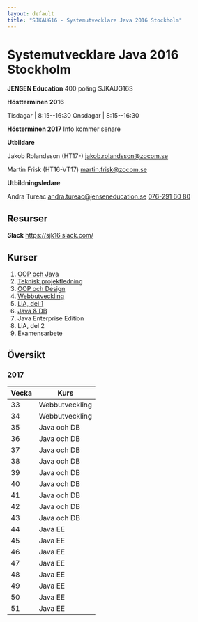 ```yaml
---
layout: default
title: "SJKAUG16 - Systemutvecklare Java 2016 Stockholm"
---
```



Systemutvecklare Java 2016 Stockholm
====================================
**JENSEN Education**
400 poäng
SJKAUG16S

**Höstterminen 2016**

Tisdagar  | 8:15--16:30
Onsdagar | 8:15--16:30

**Hösterminen 2017**
Info kommer senare

**Utbildare** 

Jakob Rolandsson (HT17-)
<jakob.rolandsson@zocom.se>

Martin Frisk (HT16-VT17)
<martin.frisk@zocom.se>


**Utbildningsledare**

Andra Tureac
<andra.tureac@jenseneducation.se>
[076-291 60 80](tel:0762916080)


Resurser
--------
**Slack**
https://sjk16.slack.com/


Kurser
------
1.	[OOP och Java](oop-och-java/) 
2.	[Teknisk projektledning](tpl/)
3.	[OOP och Design](oop-och-design/)
4.	[Webbutveckling](webbutveckling/) 
5.	[LiA, del 1](lia1/)
6.	[Java & DB](java-o-db/) 
7.	Java Enterprise Edition 
8.	LiA, del 2
9.	Examensarbete



Översikt
--------


### 2017

Vecka  | Kurs
-------|-------
33  | Webbutveckling
34  | Webbutveckling
35  | Java och DB
36  | Java och DB
37  | Java och DB
38  | Java och DB
39  | Java och DB
40  | Java och DB
41  | Java och DB
42  | Java och DB
43  | Java och DB
44  | Java EE
45  | Java EE
46  | Java EE
47  | Java EE
48  | Java EE
49  | Java EE
50  | Java EE
51  | Java EE

